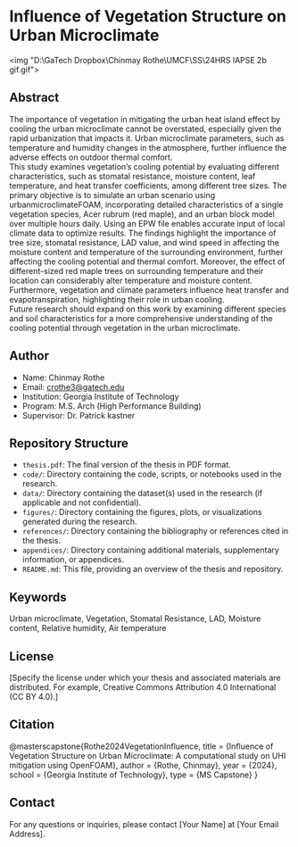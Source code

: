 # Influence of Vegetation Structure on Urban Microclimate

<img "D:\GaTech Dropbox\Chinmay Rothe\UMCF\SS\24HRS lAPSE 2b gif.gif">

## Abstract

The importance of vegetation in mitigating the urban heat island effect by cooling the urban microclimate cannot be overstated, 
especially given the rapid urbanization that impacts it. Urban microclimate parameters, such as temperature and humidity 
changes in the atmosphere, further influence the adverse effects on outdoor thermal comfort.  
This study examines vegetation’s cooling potential by evaluating different characteristics, such as stomatal resistance, moisture 
content, leaf temperature, and heat transfer coefficients, among different tree sizes. The primary objective is to simulate an 
urban scenario using urbanmicroclimateFOAM, incorporating detailed characteristics of a single vegetation species, Acer 
rubrum (red maple), and an urban block model over multiple hours daily. Using an EPW file enables accurate input of local 
climate data to optimize results. 
The findings highlight the importance of tree size, stomatal resistance, LAD value, and wind speed in affecting the moisture 
content and temperature of the surrounding environment, further affecting the cooling potential and thermal comfort. Moreover, 
the effect of different-sized red maple trees on surrounding temperature and their location can considerably alter temperature 
and moisture content. Furthermore, vegetation and climate parameters influence heat transfer and evapotranspiration, 
highlighting their role in urban cooling.  
Future research should expand on this work by examining different species and soil characteristics for a more comprehensive 
understanding of the cooling potential through vegetation in the urban microclimate. 

## Author

- Name: Chinmay Rothe
- Email: crothe3@gatech.edu
- Institution: Georgia Institute of Technology
- Program: M.S. Arch (High Performance Building)
- Supervisor: Dr. Patrick kastner

## Repository Structure

- `thesis.pdf`: The final version of the thesis in PDF format.
- `code/`: Directory containing the code, scripts, or notebooks used in the research.
- `data/`: Directory containing the dataset(s) used in the research (if applicable and not confidential).
- `figures/`: Directory containing the figures, plots, or visualizations generated during the research.
- `references/`: Directory containing the bibliography or references cited in the thesis.
- `appendices/`: Directory containing additional materials, supplementary information, or appendices.
- `README.md`: This file, providing an overview of the thesis and repository.

## Keywords

Urban microclimate, Vegetation, Stomatal Resistance, LAD, Moisture content, Relative humidity, Air 
temperature 

## License

[Specify the license under which your thesis and associated materials are distributed. For example, Creative Commons Attribution 4.0 International (CC BY 4.0).]

## Citation

@masterscapstone{Rothe2024VegetationInfluence,
  title = {Influence of Vegetation Structure on Urban Microclimate: A computational study on UHI mitigation using OpenFOAM},
  author = {Rothe, Chinmay},
  year = {2024},
  school = {Georgia Institute of Technology},
  type = {MS Capstone}
}

## Contact

For any questions or inquiries, please contact [Your Name] at [Your Email Address].
